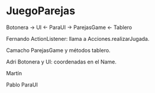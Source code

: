 # JuegoParejas
Botonera -> UI <- ParaUI -> ParejasGame <- Tablero

Fernando
ActionListener: llama a Acciones.realizarJugada.

Camacho
ParejasGame y métodos tablero.

Adri
Botonera y UI: coordenadas en el Name.

Martín

Pablo
ParaUI
